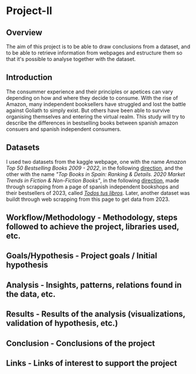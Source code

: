 # Project-II


## Overview
The aim of this project is to be able to draw conclusions from a dataset, and to be able to retrieve information from webpages and estructure them so that it's possible to analyse together with the dataset.

## Introduction
The consummer experience and their principles or apetices can vary depending on how and where they decide to consume. With the rise of Amazon, many independent booksellers have struggled and lost the battle against Goliath to simply exist. But others have been able to survive organising themselves and entering the virtual realm.
This study will try to describe the differences in bestselling books between spanish amazon consuers and spanish independent consumers.

## Datasets
I used two datasets from the kaggle webpage, one with the name _Amazon Top 50 Bestselling Books 2009 - 2022_, in the following [direction](https://www.kaggle.com/datasets/chriskachmar/amazon-top-50-bestselling-books-2009-2022), and the other with the name _"Top Books in Spain: Ranking & Details. 2020 Market Trends in Fiction & Non-Fiction Books"_, in the following [direction](https://www.kaggle.com/datasets/thedevastator/top-books-in-spain-ranking-details), made through scrapping from a page of spanish independent bookshops and their bestsellers of 2023, called [_Todos tus libros_](https://www.todostuslibros.com/mas_vendidos).
Later, another dataset was buildt through web scrapping from this page to get data from 2023.

## Workflow/Methodology -  Methodology, steps followed to achieve the project, libraries used, etc.




## Goals/Hypothesis - Project goals / Initial hypothesis

## Analysis - Insights, patterns, relations found in the data, etc.


## Results - Results of the analysis (visualizations, validation of hypothesis, etc.)


## Conclusion - Conclusions of the project

## Links - Links of interest to support the project